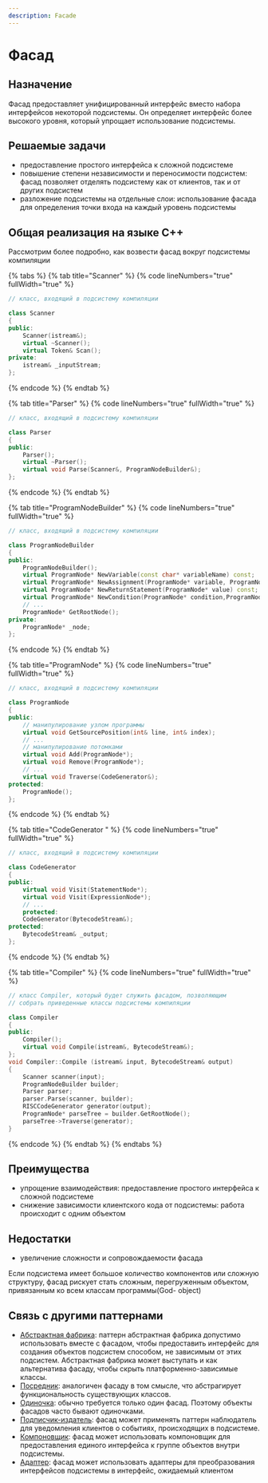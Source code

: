 ```yaml
---
description: Facade
---
```


# Фасад

## Назначение

Фасад предоставляет унифицированный интерфейс вместо набора интерфейсов некоторой подсистемы. Он определяет интерфейс более высокого уровня, который упрощает использование подсистемы.

## Решаемые задачи

* предоставление простого интерфейса к сложной подсистеме
* повышение степени независимости и переносимости подсистем: фасад позволяет отделять подсистему как от клиентов, так и от других подсистем
* разложение подсистемы на отдельные слои: использование  фасада для определения точки входа на каждый уровень подсистемы

## Общая реализация на языке С++

Рассмотрим более подробно, как возвести фасад вокруг подсистемы компиляции

{% tabs %}
{% tab title="Scanner" %}
{% code lineNumbers="true" fullWidth="true" %}
```cpp
// класс, входящий в подсистему компиляции 

class Scanner 
{
public:
    Scanner(istream&);
    virtual ~Scanner();
    virtual Token& Scan();
private:
    istream& _inputStream;
};
```
{% endcode %}
{% endtab %}

{% tab title="Parser" %}
{% code lineNumbers="true" fullWidth="true" %}
```cpp
// класс, входящий в подсистему компиляции 

class Parser 
{
public:
    Parser();
    virtual ~Parser();
    virtual void Parse(Scanner&, ProgramNodeBuilder&);
};
```
{% endcode %}
{% endtab %}

{% tab title="ProgramNodeBuilder" %}
{% code lineNumbers="true" fullWidth="true" %}
```cpp
// класс, входящий в подсистему компиляции 

class ProgramNodeBuilder 
{
public:
    ProgramNodeBuilder();
    virtual ProgramNode* NewVariable(const char* variableName) const;
    virtual ProgramNode* NewAssignment(ProgramNode* variable, ProgramNode* expression) const;
    virtual ProgramNode* NewReturnStatement(ProgramNode* value) const;
    virtual ProgramNode* NewCondition(ProgramNode* condition,ProgramNode* truePart, ProgramNode* falsePart) const;
    // ...
    ProgramNode* GetRootNode();
private:
    ProgramNode* _node;
};
```
{% endcode %}
{% endtab %}

{% tab title="ProgramNode" %}
{% code lineNumbers="true" fullWidth="true" %}
```cpp
// класс, входящий в подсистему компиляции 

class ProgramNode
{
public:
    // манипулирование узлом программы
    virtual void GetSourcePosition(int& line, int& index);
    // ...
    // манипулирование потомками
    virtual void Add(ProgramNode*);
    virtual void Remove(ProgramNode*);
    // ...
    virtual void Traverse(CodeGenerator&);
protected:
    ProgramNode();
};
```
{% endcode %}
{% endtab %}

{% tab title="CodeGenerator " %}
{% code lineNumbers="true" fullWidth="true" %}
```cpp
// класс, входящий в подсистему компиляции 

class CodeGenerator 
{
public:
    virtual void Visit(StatementNode*);
    virtual void Visit(ExpressionNode*);
    // ...
    protected:
    CodeGenerator(BytecodeStream&);
protected:
    BytecodeStream& _output;
};
```
{% endcode %}
{% endtab %}

{% tab title="Compiler" %}
{% code lineNumbers="true" fullWidth="true" %}
```cpp
// класс Compiler, который будет служить фасадом, позволяющим 
// собрать приведенные классы подсистемы компиляции 

class Compiler 
{
public:
    Compiler();
    virtual void Compile(istream&, BytecodeStream&);
};
void Compiler::Compile (istream& input, BytecodeStream& output) 
{
    Scanner scanner(input);
    ProgramNodeBuilder builder;
    Parser parser;
    parser.Parse(scanner, builder);
    RISCCodeGenerator generator(output);
    ProgramNode* parseTree = builder.GetRootNode();
    parseTree->Traverse(generator);
}
```
{% endcode %}
{% endtab %}
{% endtabs %}

## Преимущества

* упрощение взаимодействия: предоставление простого интерфейса к сложной подсистеме
* снижение зависимости клиентского кода от подсистемы: работа происходит с одним объектом

## Недостатки

* увеличение сложности и сопровождаемости фасада&#x20;

Если подсистема имеет большое количество компонентов или сложную структуру, фасад рискует стать сложным, перегруженным объектом, привязанным ко всем классам программы(God- object)

## Связь с другими паттернами

* [Абстрактная фабрика](../creationals-patterns/abstract-factory.md): паттерн абстрактная фабрика допустимо использовать вместе с фасадом, чтобы предоставить интерфейс для создания объектов подсистем способом, не зависимым от этих подсистем. Абстрактная фабрика может выступать и как альтернатива фасаду, чтобы скрыть платформенно-зависимые классы.
* [Посредник](../behavioral-patterns/opekun.md): аналогичен фасаду в том смысле, что абстрагирует функциональность существующих классов.
* [Одиночка](../creationals-patterns/singleton.md): обычно требуется только один фасад. Поэтому объекты фасадов часто бывают одиночками.
* [Подписчик-издатель](../behavioral-patterns/follower-publisher.md): фасад может применять паттерн наблюдатель для уведомления клиентов о событиях, происходящих в подсистеме.
* [Компоновщик](composite.md): фасад может использовать компоновщик для предоставления единого интерфейса к группе объектов внутри подсистемы.
* [Адаптер](adapter/): фасад может использовать адаптеры для преобразования интерфейсов подсистемы в интерфейс, ожидаемый клиентом

